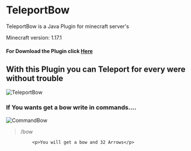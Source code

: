 # TeleportBow
TeleportBow is a Java Plugin for minecraft server's

Minecraft version: 1.17.1

#### For Download the Plugin click <a href="https://dev.bukkit.org/projects/teleportbow-1-17-1">Here</a>

## With this Plugin you can Teleport for every were without trouble

![TeleportBow](https://user-images.githubusercontent.com/81401104/133725822-134954ea-3a22-4e6e-9acf-00e55b2daba4.gif)

### If You wants get a bow write in commands....

![CommandBow](https://user-images.githubusercontent.com/81401104/133725360-500ca158-cf37-4d38-8ada-9d5b7e87f895.gif)

>/bow

              <p>You will get a bow and 32 Arrows</p> 
